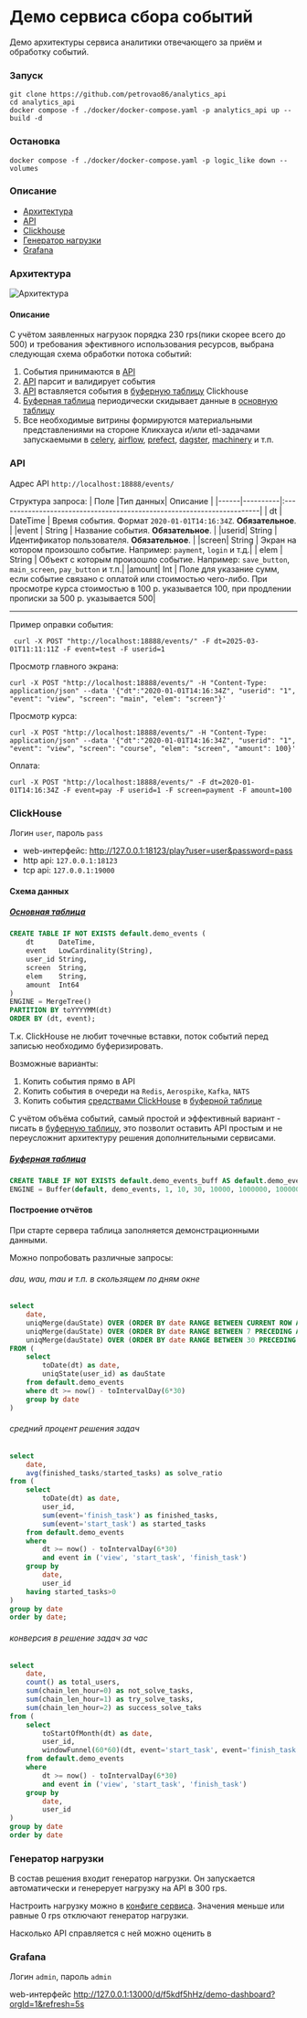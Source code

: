 # Демо сервиса сбора событий
Демо архитектуры сервиса аналитики отвечающего за приём и обработку событий.
### Запуск

```shell
git clone https://github.com/petrovao86/analytics_api
cd analytics_api
docker compose -f ./docker/docker-compose.yaml -p analytics_api up --build -d
```

### Остановка
```shell
docker compose -f ./docker/docker-compose.yaml -p logic_like down --volumes
```


### Описание
- [Архитектура](#архитектура)
- [API](#api)
- [Clickhouse](#clickhouse)
- [Генератор нагрузки](#генератор-нагрузки)
- [Grafana](#grafana)

### Архитектура

![Архитектура](./docs/images/arch.svg)
#### Описание
С учётом заявленных нагрузок порядка 230 rps(пики скорее всего до 500) и требования эфективного использования ресурсов, выбрана следующая схема обработки потока событий:
1. События принимаются в [API](#api) 
2. [API](#api) парсит и валидирует события
3. [API](#api) вставляется события в [буферную таблицу](#буферная-таблица) Clickhouse
4. [Буферная таблица](#буферная-таблица) периодически скидывает данные в [основную таблицу](#основная-таблица)
5. Все необходимые витрины формируются материальными представлениями на стороне Кликхауса и/или etl-задачами запускаемыми в [celery](https://github.com/celery/celery), [airflow](https://github.com/apache/airflow), [prefect](https://github.com/PrefectHQ/prefect), [dagster](https://github.com/dagster-io/dagster), [machinery](https://github.com/RichardKnop/machinery) и т.п.


### API

Адрес API `http://localhost:18888/events/`

Структура запроса:
| Поле |Тип данных| Описание                                                               |
|------|----------|:-----------------------------------------------------------------------|
|  dt  | DateTime | Время события. Формат `2020-01-01T14:16:34Z`. **Обязательное**.        |
|event |  String  | Название события. **Обязательное**.                                    |
|userid|  String  | Идентификатор пользователя. **Обязательное**.                          |
|screen|  String  | Экран на котором произошло событие. Например: `payment`, `login` и т.д.|
| elem |  String  | Объект с которым произошло событие. Например: `save_button`, `main_screen`, `pay_button` и т.п.|
|amount|   Int    | Поле для указание сумм, если событие связано с оплатой или стоимостью чего-либо. При просмотре курса стоимостью в 100 р. указывается 100, при продлении прописки за 500 р. указывается 500|

___
Пример оправки события:
```shell
 curl -X POST "http://localhost:18888/events/" -F dt=2025-03-01T11:11:11Z -F event=test -F userid=1
```
Просмотр главного экрана:
```shell
curl -X POST "http://localhost:18888/events/" -H "Content-Type: application/json" --data '{"dt":"2020-01-01T14:16:34Z", "userid": "1", "event": "view", "screen": "main", "elem": "screen"}'
```
Просмотр курса:
```shell
curl -X POST "http://localhost:18888/events/" -H "Content-Type: application/json" --data '{"dt":"2020-01-01T14:16:34Z", "userid": "1", "event": "view", "screen": "course", "elem": "screen", "amount": 100}'
```
Оплата:
```shell
curl -X POST "http://localhost:18888/events/" -F dt=2020-01-01T14:16:34Z -F event=pay -F userid=1 -F screen=payment -F amount=100
```


### ClickHouse
Логин `user`, пароль `pass`

- web-интерфейс: http://127.0.0.1:18123/play?user=user&password=pass
- http api: `127.0.0.1:18123`
- tcp api: `127.0.0.1:19000`

#### Схема данных
##### [Основная таблица](./docker/clickhouse/docker-entrypoint-initdb.d/03_create_events.sqls)
```sql
CREATE TABLE IF NOT EXISTS default.demo_events (
    dt      DateTime,
    event   LowCardinality(String),
    user_id String,
    screen  String,
    elem    String,
    amount  Int64
)
ENGINE = MergeTree() 
PARTITION BY toYYYYMM(dt)
ORDER BY (dt, event);
```
Т.к. ClickHouse не любит точечные вставки, поток событий перед записью необходимо буферизировать. 

Возможные варианты:
1. Копить события прямо в API
2. Копить события в очереди на `Redis`, `Aerospike`, `Kafka`, `NATS`
3. Копить события [средствами ClickHouse](https://clickhouse.com/docs/engines/table-engines/special/buffer) в [буферной таблице](#буферная-таблица)

С учётом объёма событий, самый простой и эффективный вариант - писать в [буферную таблицу](#буферная-таблица), это позволит оставить API простым и не переусложнит архитектуру решения дополнительными сервисами.

##### [Буферная таблица](./docker/clickhouse/docker-entrypoint-initdb.d/04_create_events_buffer.sql)
```sql
CREATE TABLE IF NOT EXISTS default.demo_events_buff AS default.demo_events 
ENGINE = Buffer(default, demo_events, 1, 10, 30, 10000, 1000000, 10000000, 100000000);
```
#### Построение отчётов
При старте сервера таблица заполняется демонстрационными данными.

Можно попробовать различные запросы:
###### dau, wau, mau и т.п. в скользящем по дням окне
```sql
select
	date,
	uniqMerge(dauState) OVER (ORDER BY date RANGE BETWEEN CURRENT ROW AND CURRENT ROW) as dau,
	uniqMerge(dauState) OVER (ORDER BY date RANGE BETWEEN 7 PRECEDING AND CURRENT ROW) as wau,
	uniqMerge(dauState) OVER (ORDER BY date RANGE BETWEEN 30 PRECEDING AND CURRENT ROW) as mau
FROM (
	select
		toDate(dt) as date,
		uniqState(user_id) as dauState
	from default.demo_events
	where dt >= now() - toIntervalDay(6*30)
	group by date
)
```
###### средний процент решения задач
```sql
select
	date,
	avg(finished_tasks/started_tasks) as solve_ratio
from (
	select
		toDate(dt) as date,
		user_id,
		sum(event='finish_task') as finished_tasks,
		sum(event='start_task') as started_tasks
	from default.demo_events
	where 
		dt >= now() - toIntervalDay(6*30) 
		and event in ('view', 'start_task', 'finish_task')
	group by 
		date, 
		user_id
	having started_tasks>0
)
group by date
order by date;
```
###### конверсия в решение задач за час 
```sql
select
	date,
	count() as total_users,
	sum(chain_len_hour=0) as not_solve_tasks,
	sum(chain_len_hour=1) as try_solve_tasks,
	sum(chain_len_hour=2) as success_solve_taks
from (
	select
		toStartOfMonth(dt) as date,
	    user_id,
    	windowFunnel(60*60)(dt, event='start_task', event='finish_task') as chain_len_hour
	from default.demo_events
	where 
		dt >= now() - toIntervalDay(6*30) 
		and event in ('view', 'start_task', 'finish_task')
	group by 
		date, 
		user_id
)
group by date 
order by date
```
### Генератор нагрузки
В состав решения входит генератор нагрузки. Он запускается автоматически и генерерует нагрузку на API в 300 rps. 

Настроить нагрузку можно в [конфиге сервиса](./docker/app.yaml#L10). Значения меньше или равные 0 rps отключают генератор нагрузки.

Насколько API справляется с ней можно оценить в
### Grafana
Логин `admin`, пароль `admin`

web-интерфейс http://127.0.0.1:13000/d/f5kdf5hHz/demo-dashboard?orgId=1&refresh=5s
